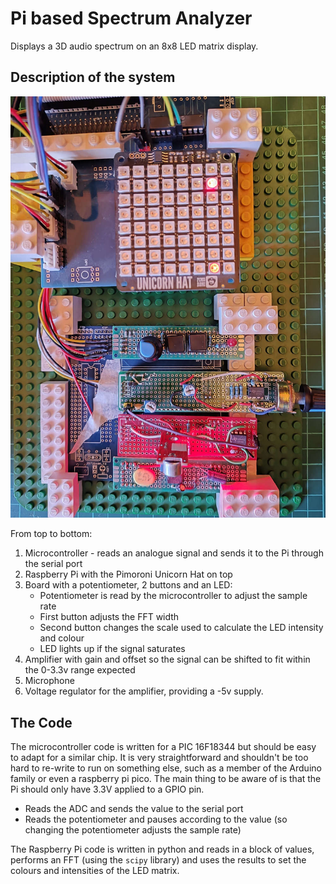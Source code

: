 # Pi based Spectrum Analyzer

Displays a 3D audio spectrum on an 8x8 LED matrix display.

## Description of the system

![Lego. Pi. Unicorns.](pi2_spectrum_analyzer.jpg)

From top to bottom:
1. Microcontroller - reads an analogue signal and sends it to the Pi through the serial port
2. Raspberry Pi with the Pimoroni Unicorn Hat on top
3. Board with a potentiometer, 2 buttons and an LED:
   * Potentiometer is read by the microcontroller to adjust the sample rate
   * First button adjusts the FFT width
   * Second button changes the scale used to calculate the LED intensity and colour
   * LED lights up if the signal saturates
4. Amplifier with gain and offset so the signal can be shifted to fit within the 0-3.3v range expected
5. Microphone
6. Voltage regulator for the amplifier, providing a -5v supply.

## The Code

The microcontroller code is written for a PIC 16F18344 but should be easy to adapt for a similar
chip. It is very straightforward and shouldn't be too hard to re-write to run on something else,
such as a member of the Arduino family or even a raspberry pi pico. The main thing to be aware of is
that the Pi should only have 3.3V applied to a GPIO pin.
* Reads the ADC and sends the value to the serial port
* Reads the potentiometer and pauses according to the value (so changing the potentiometer adjusts the sample rate)

The Raspberry Pi code is written in python and reads in a block of values, performs an FFT
(using the `scipy` library) and uses the results to set the colours and intensities of the LED matrix. 